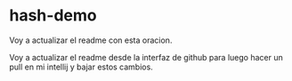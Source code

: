 # hash-demo

Voy a actualizar el readme con esta oracion. 

Voy a actualizar el readme desde la interfaz de github para luego hacer un pull en mi intellij y bajar estos cambios.
